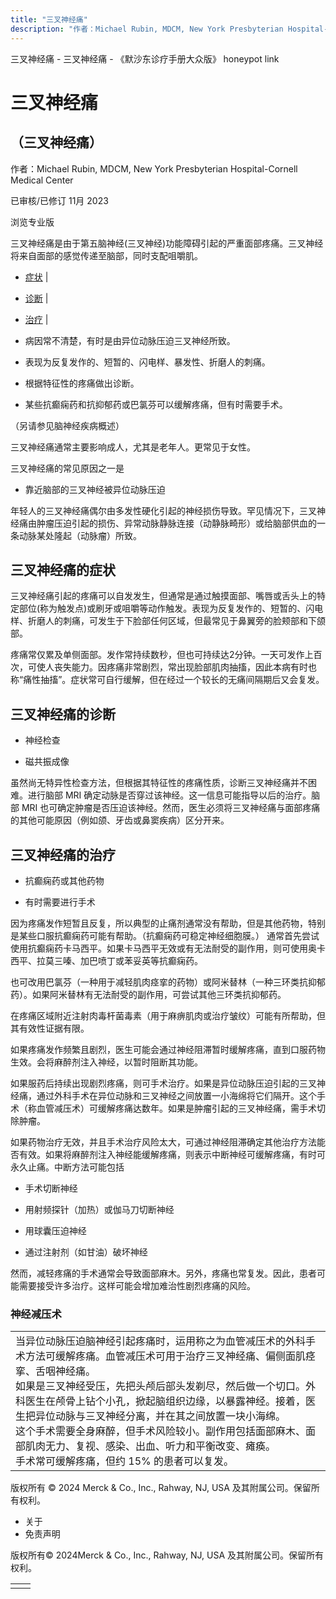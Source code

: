 ```yaml
---
title: "三叉神经痛"
description: "作者：Michael Rubin, MDCM, New York Presbyterian Hospital-Cornell Medical Center"
---
```


﻿三叉神经痛 \- 三叉神经痛 \- 《默沙东诊疗手册大众版》 honeypot link

# 三叉神经痛

## （三叉神经痛）

作者：Michael Rubin, MDCM, New York Presbyterian Hospital-Cornell Medical Center

已审核/已修订 11月 2023

浏览专业版

三叉神经痛是由于第五脑神经(三叉神经)功能障碍引起的严重面部疼痛。三叉神经将来自面部的感觉传递至脑部，同时支配咀嚼肌。

- [症状](#症状_v746153_zh) \|
- [诊断](#诊断_v746157_zh) \|
- [治疗](#治疗_v746160_zh) \|

- 病因常不清楚，有时是由异位动脉压迫三叉神经所致。

- 表现为反复发作的、短暂的、闪电样、暴发性、折磨人的刺痛。

- 根据特征性的疼痛做出诊断。

- 某些抗癫痫药和抗抑郁药或巴氯芬可以缓解疼痛，但有时需要手术。


（另请参见脑神经疾病概述）

三叉神经痛通常主要影响成人，尤其是老年人。更常见于女性。

三叉神经痛的常见原因之一是

- 靠近脑部的三叉神经被异位动脉压迫


年轻人的三叉神经痛偶尔由多发性硬化引起的神经损伤导致。罕见情况下，三叉神经痛由肿瘤压迫引起的损伤、异常动脉静脉连接（动静脉畸形）或给脑部供血的一条动脉某处隆起（动脉瘤）所致。

## 三叉神经痛的症状

三叉神经痛引起的疼痛可以自发发生，但通常是通过触摸面部、嘴唇或舌头上的特定部位(称为触发点)或刷牙或咀嚼等动作触发。表现为反复发作的、短暂的、闪电样、折磨人的刺痛，可发生于下脸部任何区域，但最常见于鼻翼旁的脸颊部和下颌部。

疼痛常仅累及单侧面部。发作常持续数秒，但也可持续达2分钟。一天可发作上百次，可使人丧失能力。因疼痛非常剧烈，常出现脸部肌肉抽搐，因此本病有时也称“痛性抽搐”。症状常可自行缓解，但在经过一个较长的无痛间隔期后又会复发。

## 三叉神经痛的诊断

- 神经检查

- 磁共振成像


虽然尚无特异性检查方法，但根据其特征性的疼痛性质，诊断三叉神经痛并不困难。进行脑部 MRI 确定动脉是否穿过该神经。这一信息可能指导以后的治疗。脑部 MRI 也可确定肿瘤是否压迫该神经。然而，医生必须将三叉神经痛与面部疼痛的其他可能原因（例如颌、牙齿或鼻窦疾病）区分开来。

## 三叉神经痛的治疗

- 抗癫痫药或其他药物

- 有时需要进行手术


因为疼痛发作短暂且反复，所以典型的止痛剂通常没有帮助，但是其他药物，特别是某些口服抗癫痫药可能有帮助。（抗癫痫药可稳定神经细胞膜。） 通常首先尝试使用抗癫痫药卡马西平。如果卡马西平无效或有无法耐受的副作用，则可使用奥卡西平、拉莫三嗪、加巴喷丁或苯妥英等抗癫痫药。

也可改用巴氯芬（一种用于减轻肌肉痉挛的药物）或阿米替林（一种三环类抗抑郁药）。如果阿米替林有无法耐受的副作用，可尝试其他三环类抗抑郁药。

在疼痛区域附近注射肉毒杆菌毒素（用于麻痹肌肉或治疗皱纹）可能有所帮助，但其有效性证据有限。

如果疼痛发作频繁且剧烈，医生可能会通过神经阻滞暂时缓解疼痛，直到口服药物生效。会将麻醉剂注入神经，以暂时阻断其功能。

如果服药后持续出现剧烈疼痛，则可手术治疗。如果是异位动脉压迫引起的三叉神经痛，通过外科手术在异位动脉和三叉神经之间放置一小海绵将它们隔开。这个手术（称血管减压术）可缓解疼痛达数年。如果是肿瘤引起的三叉神经痛，需手术切除肿瘤。

如果药物治疗无效，并且手术治疗风险太大，可通过神经阻滞确定其他治疗方法能否有效。如果将麻醉剂注入神经能缓解疼痛，则表示中断神经可缓解疼痛，有时可永久止痛。中断方法可能包括

- 手术切断神经

- 用射频探针（加热）或伽马刀切断神经

- 用球囊压迫神经

- 通过注射剂（如甘油）破坏神经


然而，减轻疼痛的手术通常会导致面部麻木。另外，疼痛也常复发。因此，患者可能需要接受许多治疗。这样可能会增加难治性剧烈疼痛的风险。

### 神经减压术

|     |
| --- |
| 当异位动脉压迫脑神经引起疼痛时，运用称之为血管减压术的外科手术方法可缓解疼痛。血管减压术可用于治疗三叉神经痛、偏侧面肌痉挛、舌咽神经痛。<br>如果是三叉神经受压，先把头颅后部头发剃尽，然后做一个切口。外科医生在颅骨上钻个小孔，掀起脑组织边缘，以暴露神经。接着，医生把异位动脉与三叉神经分离，并在其之间放置一块小海绵。<br>这个手术需要全身麻醉，但手术风险较小。副作用包括面部麻木、面部肌肉无力、复视、感染、出血、听力和平衡改变、瘫痪。<br>手术常可缓解疼痛，但约 15% 的患者可以复发。<br> |



版权所有 © 2024
Merck & Co., Inc., Rahway, NJ, USA 及其附属公司。保留所有权利。

- 关于
- 免责声明

版权所有© 2024Merck & Co., Inc., Rahway, NJ, USA 及其附属公司。保留所有权利。

|     |     |
| --- | --- |
|  |  |